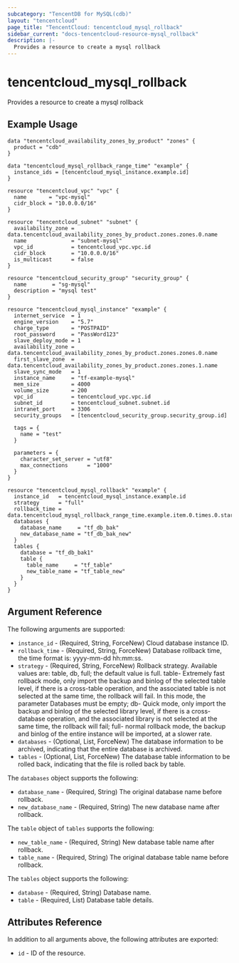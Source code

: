 ```yaml
---
subcategory: "TencentDB for MySQL(cdb)"
layout: "tencentcloud"
page_title: "TencentCloud: tencentcloud_mysql_rollback"
sidebar_current: "docs-tencentcloud-resource-mysql_rollback"
description: |-
  Provides a resource to create a mysql rollback
---
```


# tencentcloud_mysql_rollback

Provides a resource to create a mysql rollback

## Example Usage

```hcl
data "tencentcloud_availability_zones_by_product" "zones" {
  product = "cdb"
}

data "tencentcloud_mysql_rollback_range_time" "example" {
  instance_ids = [tencentcloud_mysql_instance.example.id]
}

resource "tencentcloud_vpc" "vpc" {
  name       = "vpc-mysql"
  cidr_block = "10.0.0.0/16"
}

resource "tencentcloud_subnet" "subnet" {
  availability_zone = data.tencentcloud_availability_zones_by_product.zones.zones.0.name
  name              = "subnet-mysql"
  vpc_id            = tencentcloud_vpc.vpc.id
  cidr_block        = "10.0.0.0/16"
  is_multicast      = false
}

resource "tencentcloud_security_group" "security_group" {
  name        = "sg-mysql"
  description = "mysql test"
}

resource "tencentcloud_mysql_instance" "example" {
  internet_service  = 1
  engine_version    = "5.7"
  charge_type       = "POSTPAID"
  root_password     = "PassWord123"
  slave_deploy_mode = 1
  availability_zone = data.tencentcloud_availability_zones_by_product.zones.zones.0.name
  first_slave_zone  = data.tencentcloud_availability_zones_by_product.zones.zones.1.name
  slave_sync_mode   = 1
  instance_name     = "tf-example-mysql"
  mem_size          = 4000
  volume_size       = 200
  vpc_id            = tencentcloud_vpc.vpc.id
  subnet_id         = tencentcloud_subnet.subnet.id
  intranet_port     = 3306
  security_groups   = [tencentcloud_security_group.security_group.id]

  tags = {
    name = "test"
  }

  parameters = {
    character_set_server = "utf8"
    max_connections      = "1000"
  }
}

resource "tencentcloud_mysql_rollback" "example" {
  instance_id   = tencentcloud_mysql_instance.example.id
  strategy      = "full"
  rollback_time = data.tencentcloud_mysql_rollback_range_time.example.item.0.times.0.start
  databases {
    database_name     = "tf_db_bak"
    new_database_name = "tf_db_bak_new"
  }
  tables {
    database = "tf_db_bak1"
    table {
      table_name     = "tf_table"
      new_table_name = "tf_table_new"
    }
  }
}
```

## Argument Reference

The following arguments are supported:

* `instance_id` - (Required, String, ForceNew) Cloud database instance ID.
* `rollback_time` - (Required, String, ForceNew) Database rollback time, the time format is: yyyy-mm-dd hh:mm:ss.
* `strategy` - (Required, String, ForceNew) Rollback strategy. Available values are: table, db, full; the default value is full. table- Extremely fast rollback mode, only import the backup and binlog of the selected table level, if there is a cross-table operation, and the associated table is not selected at the same time, the rollback will fail. In this mode, the parameter Databases must be empty; db- Quick mode, only import the backup and binlog of the selected library level, if there is a cross-database operation, and the associated library is not selected at the same time, the rollback will fail; full- normal rollback mode, the backup and binlog of the entire instance will be imported, at a slower rate.
* `databases` - (Optional, List, ForceNew) The database information to be archived, indicating that the entire database is archived.
* `tables` - (Optional, List, ForceNew) The database table information to be rolled back, indicating that the file is rolled back by table.

The `databases` object supports the following:

* `database_name` - (Required, String) The original database name before rollback.
* `new_database_name` - (Required, String) The new database name after rollback.

The `table` object of `tables` supports the following:

* `new_table_name` - (Required, String) New database table name after rollback.
* `table_name` - (Required, String) The original database table name before rollback.

The `tables` object supports the following:

* `database` - (Required, String) Database name.
* `table` - (Required, List) Database table details.

## Attributes Reference

In addition to all arguments above, the following attributes are exported:

* `id` - ID of the resource.




